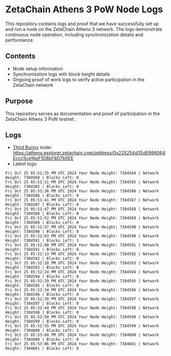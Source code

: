 # ZetaChain Athens 3 PoW Node Logs
This repository contains logs and proof that we have successfully set up and run a node on the ZetaChain Athens 3 network. The logs demonstrate continuous node operation, including synchronization details and performance.

## Contents
- Node setup information
- Synchronization logs with block height details
- Ongoing proof of work logs to verify active participation in the ZetaChain network

## Purpose
This repository serves as documentation and proof of participation in the ZetaChain Athens 3 PoW testnet.

## Logs

- [Third Bunny](https://thirdbunny.xyz/) node: https://athens.explorer.zetachain.com/address/0x225254d35dE666064Eccc5ce16eF1D8bF8D7b5EE
- Latest logs:
```
Fri Oct 25 05:51:25 PM UTC 2024 Your Node Height: 7384584 | Network Height: 7384584 | Blocks Left: 0
Fri Oct 25 05:51:31 PM UTC 2024 Your Node Height: 7384585 | Network Height: 7384585 | Blocks Left: 0
Fri Oct 25 05:51:36 PM UTC 2024 Your Node Height: 7384586 | Network Height: 7384586 | Blocks Left: 0
Fri Oct 25 05:51:41 PM UTC 2024 Your Node Height: 7384587 | Network Height: 7384587 | Blocks Left: 0
Fri Oct 25 05:51:47 PM UTC 2024 Your Node Height: 7384588 | Network Height: 7384588 | Blocks Left: 0
Fri Oct 25 05:51:52 PM UTC 2024 Your Node Height: 7384589 | Network Height: 7384589 | Blocks Left: 0
Fri Oct 25 05:51:57 PM UTC 2024 Your Node Height: 7384590 | Network Height: 7384590 | Blocks Left: 0
Fri Oct 25 05:52:03 PM UTC 2024 Your Node Height: 7384590 | Network Height: 7384591 | Blocks Left: 1
Fri Oct 25 05:52:08 PM UTC 2024 Your Node Height: 7384591 | Network Height: 7384591 | Blocks Left: 0
Fri Oct 25 05:52:13 PM UTC 2024 Your Node Height: 7384592 | Network Height: 7384592 | Blocks Left: 0
Fri Oct 25 05:52:18 PM UTC 2024 Your Node Height: 7384593 | Network Height: 7384593 | Blocks Left: 0
Fri Oct 25 05:52:24 PM UTC 2024 Your Node Height: 7384594 | Network Height: 7384594 | Blocks Left: 0
Fri Oct 25 05:52:29 PM UTC 2024 Your Node Height: 7384595 | Network Height: 7384595 | Blocks Left: 0
Fri Oct 25 05:52:34 PM UTC 2024 Your Node Height: 7384596 | Network Height: 7384596 | Blocks Left: 0
Fri Oct 25 05:52:39 PM UTC 2024 Your Node Height: 7384597 | Network Height: 7384597 | Blocks Left: 0
Fri Oct 25 05:52:44 PM UTC 2024 Your Node Height: 7384598 | Network Height: 7384598 | Blocks Left: 0
Fri Oct 25 05:52:50 PM UTC 2024 Your Node Height: 7384599 | Network Height: 7384599 | Blocks Left: 0
Fri Oct 25 05:52:55 PM UTC 2024 Your Node Height: 7384599 | Network Height: 7384600 | Blocks Left: 1
Fri Oct 25 05:53:00 PM UTC 2024 Your Node Height: 7384600 | Network Height: 7384600 | Blocks Left: 0
Fri Oct 25 05:53:06 PM UTC 2024 Your Node Height: 7384601 | Network Height: 7384601 | Blocks Left: 0
```
